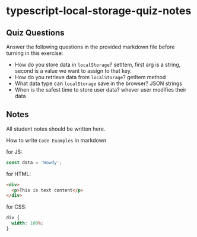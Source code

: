 # typescript-local-storage-quiz-notes

## Quiz Questions

Answer the following questions in the provided markdown file before turning in this exercise:

- How do you store data in `localStorage`?
  setItem, first arg is a string, second is a value we want to assign to that key.
- How do you retrieve data from `localStorage`?
  getItem method
- What data type can `localStorage` save in the browser?
  JSON strings
- When is the safest time to store user data?
  whever user modifies their data

## Notes

All student notes should be written here.

How to write `Code Examples` in markdown

for JS:

```javascript
const data = 'Howdy';
```

for HTML:

```html
<div>
  <p>This is text content</p>
</div>
```

for CSS:

```css
div {
  width: 100%;
}
```
